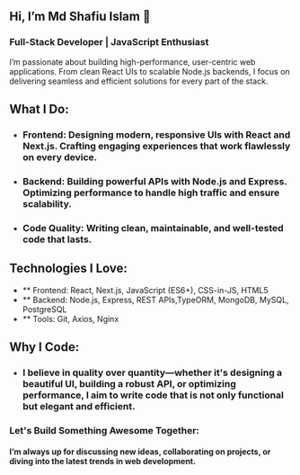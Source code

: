 ## Hi, I’m Md Shafiu Islam 👋
### Full-Stack Developer | JavaScript Enthusiast
I’m passionate about building high-performance, user-centric web applications. From clean React UIs to scalable Node.js backends, I focus on delivering seamless and efficient solutions for every part of the stack.

## What I Do:
- ### Frontend: Designing modern, responsive UIs with React and Next.js. Crafting engaging experiences that work flawlessly on every device.
- ### Backend: Building powerful APIs with Node.js and Express. Optimizing performance to handle high traffic and ensure scalability.
- ### Code Quality: Writing clean, maintainable, and well-tested code that lasts.

## Technologies I Love:
- ** Frontend: React, Next.js, JavaScript (ES6+), CSS-in-JS, HTML5
- ** Backend: Node.js, Express, REST APIs,TypeORM, MongoDB, MySQL, PostgreSQL
- ** Tools: Git, Axios, Nginx
## Why I Code:
- ### I believe in quality over quantity—whether it's designing a beautiful UI, building a robust API, or optimizing performance, I aim to write code that is not only functional but elegant and efficient.

### Let's Build Something Awesome Together:
#### I’m always up for discussing new ideas, collaborating on projects, or diving into the latest trends in web development.
